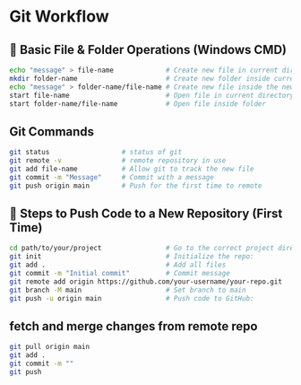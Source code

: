# Git Workflow

## 🔧 Basic File & Folder Operations (Windows CMD)

```bash
echo "message" > file-name             # Create new file in current directory
mkdir folder-name                      # Create new folder inside current directory
echo "message" > folder-name/file-name # Create new file inside the new folder
start file-name                        # Open file in current directory
start folder-name/file-name            # Open file inside folder
```
## Git Commands

```bash
git status                  # status of git
git remote -v               # remote repository in use
git add file-name           # Allow git to track the new file
git commit -m "Message"     # Commit with a message
git push origin main        # Push for the first time to remote
```

## 🚀 Steps to Push Code to a New Repository (First Time)

```bash
cd path/to/your/project                # Go to the correct project directory
git init                               # Initialize the repo:
git add .                              # Add all files
git commit -m "Initial commit"         # Commit message
git remote add origin https://github.com/your-username/your-repo.git    # Connect to your GitHub repo:
git branch -M main                     # Set branch to main
git push -u origin main                # Push code to GitHub:
```


## fetch and merge changes from remote repo
```bash
git pull origin main
git add .
git commit -m ""
git push
```




